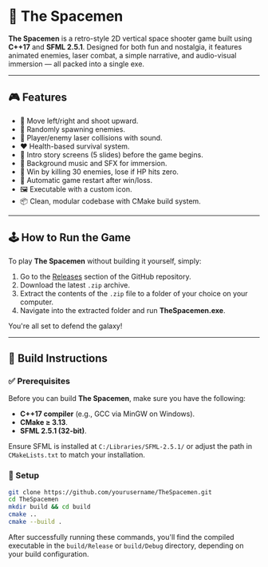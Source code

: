 # 🚀 The Spacemen

**The Spacemen** is a retro-style 2D vertical space shooter game built using **C++17** and **SFML 2.5.1**. Designed for both fun and nostalgia, it features animated enemies, laser combat, a simple narrative, and audio-visual immersion — all packed into a single exe.

-----

## 🎮 Features

  - 🚀 Move left/right and shoot upward.
  - 👾 Randomly spawning enemies.
  - 🔫 Player/enemy laser collisions with sound.
  - ❤️ Health-based survival system.
  - 🧠 Intro story screens (5 slides) before the game begins.
  - 🎵 Background music and SFX for immersion.
  - 🏁 Win by killing 30 enemies, lose if HP hits zero.
  - 🔁 Automatic game restart after win/loss.
  - 🖼️ Executable with a custom icon.
  - 📦 Clean, modular codebase with CMake build system.

-----

## 🕹️ How to Run the Game

To play **The Spacemen** without building it yourself, simply:

1.  Go to the [Releases](https://www.google.com/search?q=https://github.com/yourusername/TheSpacemen/releases) section of the GitHub repository.
2.  Download the latest `.zip` archive.
3.  Extract the contents of the `.zip` file to a folder of your choice on your computer.
4.  Navigate into the extracted folder and run **TheSpacemen.exe**.

You're all set to defend the galaxy\!

-----

## 🧱 Build Instructions

### ✅ Prerequisites

Before you can build **The Spacemen**, make sure you have the following:

  - **C++17 compiler** (e.g., GCC via MinGW on Windows).
  - **CMake ≥ 3.13**.
  - **SFML 2.5.1 (32-bit)**.

Ensure SFML is installed at `C:/Libraries/SFML-2.5.1/` or adjust the path in `CMakeLists.txt` to match your installation.

### 🔧 Setup

```bash
git clone https://github.com/yourusername/TheSpacemen.git
cd TheSpacemen
mkdir build && cd build
cmake ..
cmake --build .
```

After successfully running these commands, you'll find the compiled executable in the `build/Release` or `build/Debug` directory, depending on your build configuration.
